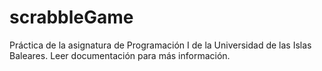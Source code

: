 # scrabbleGame

Práctica de la asignatura de Programación I de la Universidad de las Islas Baleares. Leer documentación para más información. 
